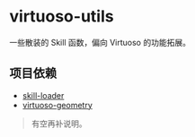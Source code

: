 # virtuoso-utils

一些散装的 Skill 函数，偏向 Virtuoso 的功能拓展。

## 项目依赖

+ [skill-loader](https://github.com/yeungchie/skill-loader "https://github.com/yeungchie/skill-loader")
+ [virtuoso-geometry](https://github.com/yeungchie/virtuoso-geometry "https://github.com/yeungchie/virtuoso-geometry")

> 有空再补说明。

